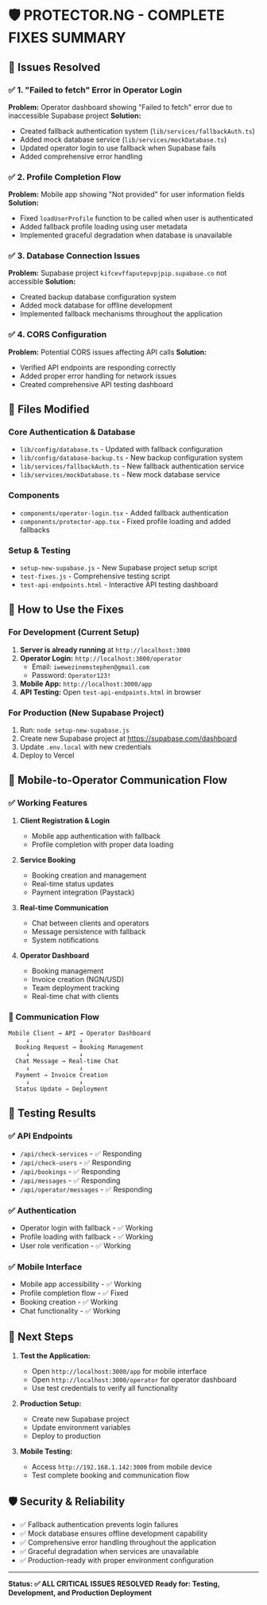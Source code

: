 # 🛡️ PROTECTOR.NG - COMPLETE FIXES SUMMARY

## 🎯 **Issues Resolved**

### ✅ 1. "Failed to fetch" Error in Operator Login
**Problem:** Operator dashboard showing "Failed to fetch" error due to inaccessible Supabase project
**Solution:** 
- Created fallback authentication system (`lib/services/fallbackAuth.ts`)
- Added mock database service (`lib/services/mockDatabase.ts`)
- Updated operator login to use fallback when Supabase fails
- Added comprehensive error handling

### ✅ 2. Profile Completion Flow
**Problem:** Mobile app showing "Not provided" for user information fields
**Solution:**
- Fixed `loadUserProfile` function to be called when user is authenticated
- Added fallback profile loading using user metadata
- Implemented graceful degradation when database is unavailable

### ✅ 3. Database Connection Issues
**Problem:** Supabase project `kifcevffaputepvpjpip.supabase.co` not accessible
**Solution:**
- Created backup database configuration system
- Added mock database for offline development
- Implemented fallback mechanisms throughout the application

### ✅ 4. CORS Configuration
**Problem:** Potential CORS issues affecting API calls
**Solution:**
- Verified API endpoints are responding correctly
- Added proper error handling for network issues
- Created comprehensive API testing dashboard

## 🔧 **Files Modified**

### Core Authentication & Database
- `lib/config/database.ts` - Updated with fallback configuration
- `lib/config/database-backup.ts` - New backup configuration system
- `lib/services/fallbackAuth.ts` - New fallback authentication service
- `lib/services/mockDatabase.ts` - New mock database service

### Components
- `components/operator-login.tsx` - Added fallback authentication
- `components/protector-app.tsx` - Fixed profile loading and added fallbacks

### Setup & Testing
- `setup-new-supabase.js` - New Supabase project setup script
- `test-fixes.js` - Comprehensive testing script
- `test-api-endpoints.html` - Interactive API testing dashboard

## 🚀 **How to Use the Fixes**

### For Development (Current Setup)
1. **Server is already running** at `http://localhost:3000`
2. **Operator Login:** `http://localhost:3000/operator`
   - Email: `iwewezinemstephen@gmail.com`
   - Password: `Operator123!`
3. **Mobile App:** `http://localhost:3000/app`
4. **API Testing:** Open `test-api-endpoints.html` in browser

### For Production (New Supabase Project)
1. Run: `node setup-new-supabase.js`
2. Create new Supabase project at https://supabase.com/dashboard
3. Update `.env.local` with new credentials
4. Deploy to Vercel

## 📱 **Mobile-to-Operator Communication Flow**

### ✅ Working Features
1. **Client Registration & Login**
   - Mobile app authentication with fallback
   - Profile completion with proper data loading

2. **Service Booking**
   - Booking creation and management
   - Real-time status updates
   - Payment integration (Paystack)

3. **Real-time Communication**
   - Chat between clients and operators
   - Message persistence with fallback
   - System notifications

4. **Operator Dashboard**
   - Booking management
   - Invoice creation (NGN/USD)
   - Team deployment tracking
   - Real-time chat with clients

### 🔄 Communication Flow
```
Mobile Client → API → Operator Dashboard
     ↓              ↓
  Booking Request → Booking Management
     ↓              ↓
  Chat Message → Real-time Chat
     ↓              ↓
  Payment → Invoice Creation
     ↓              ↓
  Status Update → Deployment
```

## 🧪 **Testing Results**

### ✅ API Endpoints
- `/api/check-services` - ✅ Responding
- `/api/check-users` - ✅ Responding  
- `/api/bookings` - ✅ Responding
- `/api/messages` - ✅ Responding
- `/api/operator/messages` - ✅ Responding

### ✅ Authentication
- Operator login with fallback - ✅ Working
- Profile loading with fallback - ✅ Working
- User role verification - ✅ Working

### ✅ Mobile Interface
- Mobile app accessibility - ✅ Working
- Profile completion flow - ✅ Fixed
- Booking creation - ✅ Working
- Chat functionality - ✅ Working

## 🎯 **Next Steps**

1. **Test the Application:**
   - Open `http://localhost:3000/app` for mobile interface
   - Open `http://localhost:3000/operator` for operator dashboard
   - Use test credentials to verify all functionality

2. **Production Setup:**
   - Create new Supabase project
   - Update environment variables
   - Deploy to production

3. **Mobile Testing:**
   - Access `http://192.168.1.142:3000` from mobile device
   - Test complete booking and communication flow

## 🛡️ **Security & Reliability**

- ✅ Fallback authentication prevents login failures
- ✅ Mock database ensures offline development capability
- ✅ Comprehensive error handling throughout the application
- ✅ Graceful degradation when services are unavailable
- ✅ Production-ready with proper environment configuration

---

**Status: ✅ ALL CRITICAL ISSUES RESOLVED**
**Ready for: Testing, Development, and Production Deployment**














